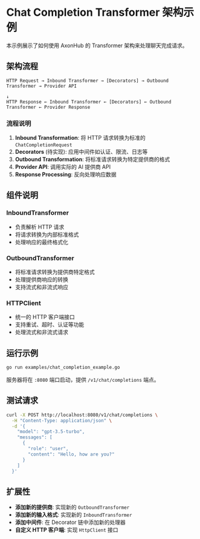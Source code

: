 # Chat Completion Transformer 架构示例

本示例展示了如何使用 AxonHub 的 Transformer 架构来处理聊天完成请求。

## 架构流程

```
HTTP Request → Inbound Transformer → [Decorators] → Outbound Transformer → Provider API
                                                                              ↓
HTTP Response ← Inbound Transformer ← [Decorators] ← Outbound Transformer ← Provider Response
```

### 流程说明

1. **Inbound Transformation**: 将 HTTP 请求转换为标准的 `ChatCompletionRequest`
2. **Decorators** (待实现): 应用中间件如认证、限流、日志等
3. **Outbound Transformation**: 将标准请求转换为特定提供商的格式
4. **Provider API**: 调用实际的 AI 提供商 API
5. **Response Processing**: 反向处理响应数据

## 组件说明

### InboundTransformer
- 负责解析 HTTP 请求
- 将请求转换为内部标准格式
- 处理响应的最终格式化

### OutboundTransformer
- 将标准请求转换为提供商特定格式
- 处理提供商响应的转换
- 支持流式和非流式响应

### HTTPClient
- 统一的 HTTP 客户端接口
- 支持重试、超时、认证等功能
- 处理流式和非流式请求

## 运行示例

```bash
go run examples/chat_completion_example.go
```

服务器将在 `:8080` 端口启动，提供 `/v1/chat/completions` 端点。

## 测试请求

```bash
curl -X POST http://localhost:8080/v1/chat/completions \
  -H "Content-Type: application/json" \
  -d '{
    "model": "gpt-3.5-turbo",
    "messages": [
      {
        "role": "user",
        "content": "Hello, how are you?"
      }
    ]
  }'
```

## 扩展性

- **添加新的提供商**: 实现新的 `OutboundTransformer`
- **添加新的输入格式**: 实现新的 `InboundTransformer`
- **添加中间件**: 在 Decorator 链中添加新的处理器
- **自定义 HTTP 客户端**: 实现 `HttpClient` 接口